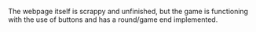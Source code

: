The webpage itself is scrappy and unfinished, but the game is functioning with the use of buttons and has a round/game end implemented.
